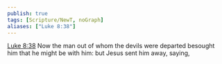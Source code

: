 ```yaml
---
publish: true
tags: [Scripture/NewT, noGraph]
aliases: ["Luke 8:38"]
---
```

[Luke 8:38](https://churchofjesuschrist.org/study/scriptures/nt/luke/8?lang=eng&id=p38#p38) Now the man out of whom the devils were departed besought him that he might be with him: but Jesus sent him away, saying,
